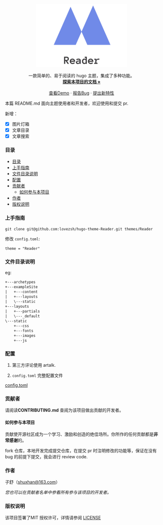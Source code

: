 <p align="center">
  <a href="https://github.com/lovezsh/hugo-theme-Reader/">
    <img src="images/logo.png" alt="Logo" width="300">
  </a>
  <p align="center">
   一款简单的、易于阅读的 hugo 主题，集成了多种功能。
    <br />
    <a href="https://github.com/lovezsh/hugo-theme-Reader"><strong>探索本项目的文档 »</strong></a>
    <br />
    <br />
    <a href="https://zburu.com" target="_blank">查看Demo</a>
    ·
    <a href="https://github.com/lovezsh/hugo-theme-Reader/issues">报告Bug</a>
    ·
    <a href="https://github.com/lovezsh/hugo-theme-Reader/issues">提出新特性</a>
  </p>

</p>

本篇 README.md 面向主题使用者和开发者，欢迎使用和提交 pr.


新增：
- [x] 图片灯箱
- [x] 文章目录
- [x] 文章搜索 
 
### 目录

- [目录](#目录)
- [上手指南](#上手指南)
- [文件目录说明](#文件目录说明)
- [配置](#配置)
- [贡献者](#贡献者)
  - [如何参与本项目](#如何参与本项目)
- [作者](#作者)
- [版权说明](#版权说明)

### 上手指南

```shell
git clone git@github.com:lovezsh/hugo-theme-Reader.git themes/Reader
```

修改 `config.toml`:

```
theme = "Reader"
```


### 文件目录说明
eg:

```shell
+---archetypes
+---exampleSite
|   +---content
|   +---layouts
|   \---static
+---layouts
|   +---partials
|   \---_default
\---static
    +---css
    +---fonts
    +---images
    +---js
```

### 配置 

1. 第三方评论使用 artalk.

3. `config.toml` 完整配置文件

[config.toml](./exampleSite/config.toml)


### 贡献者

请阅读**CONTRIBUTING.md** 查阅为该项目做出贡献的开发者。

#### 如何参与本项目

贡献使开源社区成为一个学习、激励和创造的绝佳场所。你所作的任何贡献都是**非常感谢**的。

fork 仓库，本地开发完成提交仓库，在提交 pr 时注明修改的功能等，保证在没有 bug 的前提下提交，我会进行 review code.


### 作者

子舒（shuxhan@163.com）

 *您也可以在贡献者名单中参看所有参与该项目的开发者。*

### 版权说明

该项目签署了MIT 授权许可，详情请参阅 [LICENSE](https://github.com/lovezsh/hugo-theme-Reader/blob/main/LICENSE)

